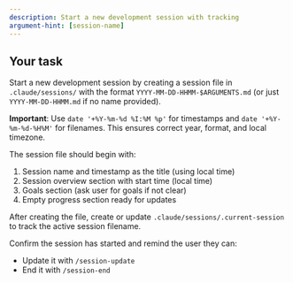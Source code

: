 ```yaml
---
description: Start a new development session with tracking
argument-hint: [session-name]
---
```


## Your task

Start a new development session by creating a session file in `.claude/sessions/` with the format `YYYY-MM-DD-HHMM-$ARGUMENTS.md` (or just `YYYY-MM-DD-HHMM.md` if no name provided).

**Important**: Use `date '+%Y-%m-%d %I:%M %p'` for timestamps and `date '+%Y-%m-%d-%H%M'` for filenames. This ensures correct year, format, and local timezone.

The session file should begin with:
1. Session name and timestamp as the title (using local time)
2. Session overview section with start time (local time)
3. Goals section (ask user for goals if not clear)
4. Empty progress section ready for updates

After creating the file, create or update `.claude/sessions/.current-session` to track the active session filename.

Confirm the session has started and remind the user they can:
- Update it with `/session-update`
- End it with `/session-end`